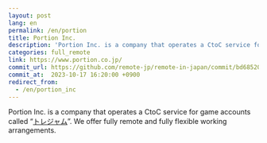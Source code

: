 ```yaml
---
layout: post
lang: en
permalink: /en/portion
title: Portion Inc.
description: 'Portion Inc. is a company that operates a CtoC service for game accounts called “トレジャム”. We offer fully remote and fully flexible working arrangements.'
categories: full_remote
link: https://www.portion.co.jp/
commit_url: https://github.com/remote-jp/remote-in-japan/commit/bd68520e4114e5d2865cd0666f3497adb4d12381
commit_at:  2023-10-17 16:20:00 +0900
redirect_from:
  - /en/portion_inc
---
```


<p>Portion Inc. is a company that operates a CtoC service for game accounts called “<a href="https://tradejam.jp/">トレジャム</a>”. We offer fully remote and fully flexible working arrangements.</p>
